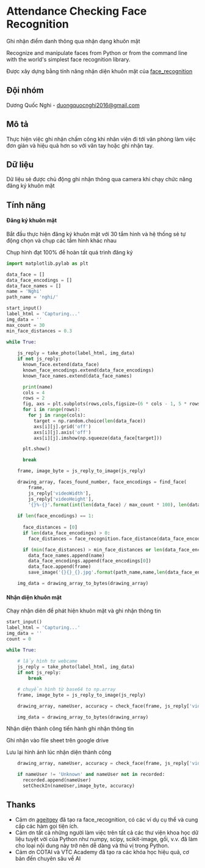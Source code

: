 # Attendance Checking Face Recognition

Ghi nhận điểm danh thông qua nhận dạng khuôn mặt 

Recognize and manipulate faces from Python or from the command line with
the world's simplest face recognition library.

Được xây dựng bằng tính năng nhận diện khuôn mặt của [face_recognition](http://https://github.com/ageitgey/face_recognition/)

## Đội nhóm
Dương Quốc Nghi - duongquocnghi2016@gmail.com

## Mô tả
Thực hiện việc ghi nhận chấm công khi nhân viện đi tới văn phòng làm việc đơn giản và hiệu quả hơn so với vân tay hoặc ghi nhận tay.

## Dữ liệu
Dữ liệu sẻ được chủ động ghi nhận thông qua camera khi chạy chức năng đăng ký khuôn mặt
![]()

## Tính năng

#### Đăng ký khuôn mặt

Bắt đầu thực hiện đăng ký khuôn mặt với 30 tắm hình và hệ thống sẻ tự động chọn và chụp các tắm hình khác nhau

<!-- ![](/Users/admin/Job/attendance_checking_face_recognition/image_demo/dang_ky_khuon_mat.png) -->

Chụp hình đạt 100% để hoàn tất quá trình đăng ký

<!-- ![](/Users/admin/Job/attendance_checking_face_recognition/image_demo/dang_ky_khuon_mat_100.png) -->

```python
import matplotlib.pylab as plt

data_face = [] 
data_face_encodings = []
data_face_names = []
name = 'Nghi'
path_name = 'nghi/'

start_input() 
label_html = 'Capturing...'
img_data = ''
max_count = 30
min_face_distances = 0.3

while True:
  
    js_reply = take_photo(label_html, img_data)  
    if not js_reply:
      known_face.extend(data_face)
      known_face_encodings.extend(data_face_encodings)
      known_face_names.extend(data_face_names)

      print(name)
      cols = 4
      rows = 2
      fig, axs = plt.subplots(rows,cols,figsize=(6 * cols - 1, 5 * rows - 1))
      for i in range(rows):
        for j in range(cols):
          target = np.random.choice(len(data_face))
          axs[i][j].grid('off')
          axs[i][j].axis('off')
          axs[i][j].imshow(np.squeeze(data_face[target]))

      plt.show()

      break

    frame, image_byte = js_reply_to_image(js_reply) 

    drawing_array, faces_found_number, face_encodings = find_face(
        frame, 
        js_reply['videoWidth'], 
        js_reply['videoHeight'], 
        '{}%-{}'.format(int(len(data_face) / max_count * 100), len(data_face)))
        
    if len(face_encodings) == 1:
      
      face_distances = [0]
      if len(data_face_encodings) > 0:
        face_distances = face_recognition.face_distance(data_face_encodings, face_encodings[0]) 

      if (min(face_distances) > min_face_distances or len(data_face_encodings) == 0) and len(data_face_encodings) < max_count:
        data_face_names.append(name)
        data_face_encodings.append(face_encodings[0])
        data_face.append(frame)
        save_image('{}{}_{}.jpg'.format(path_name,name,len(data_face_encodings)),image_byte)

    img_data = drawing_array_to_bytes(drawing_array) 
```

#### Nhận diện khuôn mặt

Chạy nhận diên để phát hiện khuôn mặt và ghi nhận thông tin

<!-- ![](/Users/admin/Job/attendance_checking_face_recognition/image_demo/nhan_dien_khuon_mat.png) -->

```python
start_input()  
label_html = 'Capturing...'
img_data = ''
count = 0 

while True:
  
    # lấy hình tư webcame 
    js_reply = take_photo(label_html, img_data)           
    if not js_reply:
        break

    # chuyển hình từ base64 to np.array
    frame, image_byte = js_reply_to_image(js_reply)

    drawing_array, nameUser, accuracy = check_face(frame, js_reply['videoWidth'], js_reply['videoHeight']) 

    img_data = drawing_array_to_bytes(drawing_array)   
```

Nhận diện thành công tiến hành ghi nhận thông tin

Ghi nhận vào file sheet trên google drive
<!-- ![](/Users/admin/Job/attendance_checking_face_recognition/image_demo/ghi_nhan_thong_tin_tren_sheet.png) -->
Lưu lại hình ảnh lúc nhận diện thành công
<!-- ![](/Users/admin/Job/attendance_checking_face_recognition/image_demo/ghi_nhan_hinh_anh_checking.png) -->

```python
    drawing_array, nameUser, accuracy = check_face(frame, js_reply['videoWidth'], js_reply['videoHeight'])   

    if nameUser != 'Unknown' and nameUser not in recorded:
      recorded.append(nameUser)
      setCheckIn(nameUser,image_byte, accuracy) 
```

## Thanks

* Cảm ơn [ageitgey](https://https://github.com/ageitgey) đã tạo ra face_recognition, có các ví dụ cụ thể và cung cấp các hàm gọi tiện ích.
* Cảm ơn tất cả những người làm việc trên tất cả các thư viện khoa học dữ liệu tuyệt vời của Python như numpy, scipy, scikit-image, gối, v.v. đã làm cho loại nội dung này trở nên dễ dàng và thú vị trong Python.
* Cảm ơn COTAI và VTC Academy đã tạo ra các khóa học hiệu quả, cơ bản đến chuyên sâu về AI